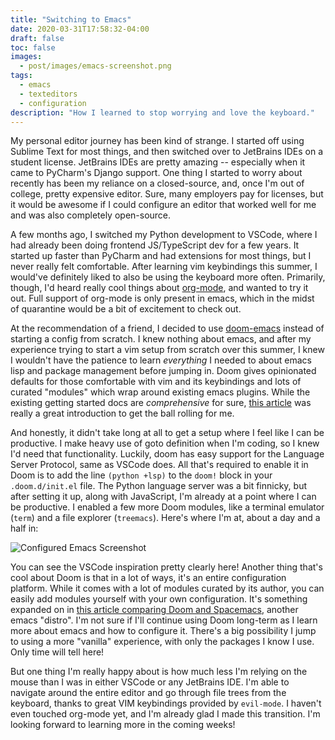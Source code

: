 ```yaml
---
title: "Switching to Emacs"
date: 2020-03-31T17:58:32-04:00
draft: false
toc: false
images:
  - post/images/emacs-screenshot.png
tags:
  - emacs
  - texteditors
  - configuration
description: "How I learned to stop worrying and love the keyboard."
---
```


My personal editor journey has been kind of strange. I started off using Sublime
Text for most things, and then switched over to JetBrains IDEs on a student
license. JetBrains IDEs are pretty amazing -- especially when it came to PyCharm's
Django support. One thing I started to worry about recently has been my reliance
on a closed-source, and, once I'm out of college, pretty expensive editor. Sure,
many employers pay for licenses, but it would be awesome if I could configure
an editor that worked well for me and was also completely open-source.

A few months ago, I switched my Python development to VSCode, where I had
already been doing frontend JS/TypeScript dev for a few years. It started up
faster than PyCharm and had extensions for most things, but I never really felt comfortable.
After learning vim keybindings this summer, I would've definitely liked to also
be using the keyboard more often. Primarily, though, I'd heard really cool
things about [org-mode](https://orgmode.org/), and wanted to try it out.
Full support of org-mode is only present in emacs, which in the midst
of quarantine would be a bit of excitement to check out.

At the recommendation of a friend, I decided to use
[doom-emacs](https://github.com/hlissner/doom-emacs) instead of starting a
config from scratch. I knew nothing about emacs, and after my experience trying
to start a vim setup from scratch over this summer, I knew I wouldn't have the
patience to learn _everything_ I needed to about emacs lisp and package
management before jumping in. Doom gives opinionated defaults for those
comfortable with vim and its keybindings and lots of curated "modules" which
wrap around existing emacs plugins. While the existing getting started docs are
_comprehensive_ for sure, [this
article](https://medium.com/urbint-engineering/emacs-doom-for-newbies-1f8038604e3b)
was really a great introduction to get the ball rolling for me.

And honestly, it didn't take long at all to get a setup where I feel like I can
be productive. I make heavy use of goto definition when I'm coding, so I knew
I'd need that functionality. Luckily, doom has easy support for the Language
Server Protocol, same as VSCode does. All that's required to enable it in Doom
is to add the line `(python +lsp)` to the `doom!` block in your
`.doom.d/init.el` file. The Python language server was a bit finnicky, but after
setting it up, along with JavaScript, I'm already at a point where I can be
productive. I enabled a few more Doom modules, like a terminal emulator
(`term`) and a file explorer (`treemacs`). Here's where I'm at, about a day and
a half in:

![Configured Emacs Screenshot](/blog/images/emacs-screenshot.png)

You can see the VSCode inspiration pretty clearly here! Another thing that's
cool about Doom is that in a lot of ways, it's an entire configuration platform.
While it comes with a lot of modules curated by its author, you can easily add
modules yourself with your own configuration. It's something expanded on in
[this article comparing Doom and
Spacemacs](https://yiming.dev/blog/2018/01/22/compare-doom-emacs-spacemacs-vanilla-emacs/),
another emacs "distro". I'm not sure if I'll continue using Doom long-term as I
learn more about emacs and how to configure it. There's a big possibility I jump
to using a more "vanilla" experience, with only the packages I know I use. Only
time will tell here!

But one thing I'm really happy about is how much less I'm relying on the mouse
than I was in either VSCode or any JetBrains IDE. I'm able to navigate around
the entire editor and go through file trees from the keyboard, thanks to great
VIM keybindings provided by `evil-mode`. I haven't even touched org-mode yet,
and I'm already glad I made this transition. I'm looking forward to learning
more in the coming weeks!
